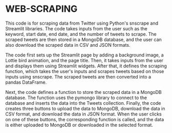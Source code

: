 # WEB-SCRAPING

This code is for scraping data from Twitter using Python's snscrape and Streamlit libraries. The code takes inputs from the user such as the keyword, start date, end date, and the number of tweets to scrape. The scraped tweets are then stored in a MongoDB database, and the user can also download the scraped data in CSV and JSON formats.

The code first sets up the Streamlit page by adding a background image, a Lottie bird animation, and the page title. Then, it takes inputs from the user and displays them using Streamlit widgets. After that, it defines the scraping function, which takes the user's inputs and scrapes tweets based on those inputs using snscrape. The scraped tweets are then converted into a pandas DataFrame.

Next, the code defines a function to store the scraped data in a MongoDB database. The function uses the pymongo library to connect to the database and inserts the data into the Tweets collection. Finally, the code creates three buttons to upload the data to MongoDB, download the data in CSV format, and download the data in JSON format. When the user clicks on one of these buttons, the corresponding function is called, and the data is either uploaded to MongoDB or downloaded in the selected format.

